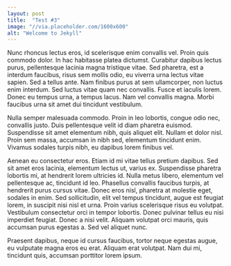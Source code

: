 ```yaml
---
layout: post
title:  "Test #3"
image: "//via.placeholder.com/1600x600"
alt: "Welcome to Jekyll"
---
```

Nunc rhoncus lectus eros, id scelerisque enim convallis vel. Proin quis commodo dolor. In hac habitasse platea dictumst. Curabitur dapibus lectus purus, pellentesque lacinia magna tristique vitae. Sed pharetra, est a interdum faucibus, risus sem mollis odio, eu viverra urna lectus vitae sapien. Sed a tellus ante. Nam finibus purus at sem ullamcorper, non luctus enim interdum. Sed luctus vitae quam nec convallis. Fusce et iaculis lorem. Donec eu tempus urna, a tempus lacus. Nam vel convallis magna. Morbi faucibus urna sit amet dui tincidunt vestibulum.

Nulla semper malesuada commodo. Proin in leo lobortis, congue odio nec, convallis justo. Duis pellentesque velit id diam pharetra euismod. Suspendisse sit amet elementum nibh, quis aliquet elit. Nullam et dolor nisl. Proin sem massa, accumsan in nibh sed, elementum tincidunt enim. Vivamus sodales turpis nibh, eu dapibus lorem finibus vel.

Aenean eu consectetur eros. Etiam id mi vitae tellus pretium dapibus. Sed sit amet eros lacinia, elementum lectus ut, varius ex. Suspendisse pharetra lobortis mi, at hendrerit lorem ultricies id. Nulla metus libero, elementum vel pellentesque ac, tincidunt id leo. Phasellus convallis faucibus turpis, at hendrerit purus cursus vitae. Donec eros nisl, pharetra at molestie eget, sodales in enim. Sed sollicitudin, elit vel tempus tincidunt, augue est feugiat lorem, in suscipit nisi nisl et urna. Proin varius scelerisque risus eu volutpat. Vestibulum consectetur orci in tempor lobortis. Donec pulvinar tellus eu nisi imperdiet feugiat. Donec a nisi velit. Aliquam volutpat orci mauris, quis accumsan purus egestas a. Sed vel aliquet nunc.

Praesent dapibus, neque id cursus faucibus, tortor neque egestas augue, eu vulputate magna eros eu erat. Aliquam erat volutpat. Nam dui mi, tincidunt quis, accumsan porttitor lorem ipsum.